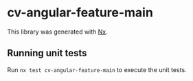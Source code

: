 # cv-angular-feature-main

This library was generated with [Nx](https://nx.dev).

## Running unit tests

Run `nx test cv-angular-feature-main` to execute the unit tests.
